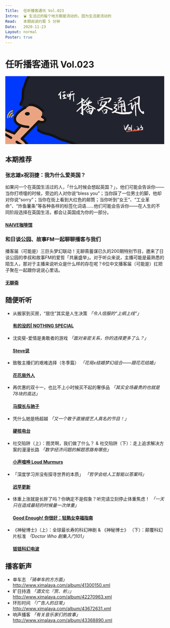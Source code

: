 ```yaml
---
Title:  任听播客通讯 Vol.023
Intro:  ⛲️ 生活过的每个地方都是流动的，因为生活是流动的
Read:   本期阅读约需 5 分钟
Date:   2020-11-23
Layout: normal
Poster: true
---
```


# 任听播客通讯 Vol.023
![](./img/vol_023_small.png)


## 本期推荐

### 张志雄x祝羽捷：我为什么爱英国？
如果问一个在英国生活过的人，「什么时候会想起英国？」，他们可能会告诉你——当你打喷嚏的时候，旁边的人对你说“bless you”；当你踩了一位男士的脚，他却对你说“sorry”；当你在街上看到大红色的邮筒；当你听到“女王”、“工业革命”、“炸鱼薯条”等各种各样的标签化词语……他们可能会告诉你——在人生的不同阶段选择在英国生活，都会让英国成为你的一部分。
#### [NAIVE咖啡馆](https://api.vistopia.com.cn/rss/program/156.xml)

### 和日谈公园、故事FM一起聊聊播客与我们
播客届（可能是）三巨头梦幻联动！无聊斋蓄谋已久的200期特别节目，邀来了日谈公园的李叔和故事FM的爱哲「共襄盛举」。对于听众来说，主播可能是最熟悉的陌生人，那对于主播来说听众是什么样的存在呢？6位中文播客届（可能是）扛把子聚在一起跟你说说心里话。
#### [无聊斋](http://www.ximalaya.com/album/14302859.xml)


## 随便听听

* 从搬家到买房，“居住”其实是人生决策 _「令人信服的“上纲上线”」_
  #### [有的没的| NOTHING SPECIAL](http://www.ximalaya.com/album/41257517.xml)
* 沈奕斐-爱情是勇敢者的游戏 _「面对亲密关系，你的选择更多了么？」_
  #### [Steve说](https://feeds.fireside.fm/steve/rss)
* 致敬主播们的艰难选择（冬季篇）  _「花局x结婚梦幻组合——跟花花结婚」_
  #### [花花局外人](http://rss.lizhi.fm/rss/27718104.xml)
* 再优惠的双十一，也比不上小时候买不起的奢侈品 _「其实全场最贵的也就是78块的高达」_
  #### [马探长与驰子](http://www.ximalaya.com/album/41182015.xml)
* 凭什么她是杨超越 _「又一个敢于直接提艺人真名的节目！」_
  #### [硬核电台](http://www.ximalaya.com/album/5618761.xml)
* 社交陷阱（上）：图灵啊，我们做了什么？ & 社交陷阱（下）：走上追求解决方案的漫漫长路 _「数字经济问题的解题思路有哪些」_
  #### [小声喧哗 Loud Murmurs](https://loudmurmursfm.com/episodes/feed.xml)
* 「深度学习并没有探寻世界的本质」 _「哲学会给人工智能以答案吗」_
  #### [迟早更新](https://podcast.weareones.com/rss)
* 体重上涨就是长胖了吗？你确定不是假象？听完请立刻停止体重焦虑！ _「一天只在造成最轻的时候量一次体重」_
  #### [Good Enough! 你很好：轻熟女幸福指南](http://www.ximalaya.com/album/40669068.xml)
* 《神秘博士》（上）：全球最长寿的科幻神剧 & 《神秘博士》 （下）：颠覆科幻片标准 _「Doctor Who 剧集入门101」_
  #### [铥铥科幻电波](https://s1.proxy.wavpub.com/diudiusci-fi.xml)


## 播客新声

* 单车志  _「骑单车的方方面」_  
  http://www.ximalaya.com/album/41300150.xml
* 旷日持酒  _「酒文化『赏、析』」_  
  http://www.ximalaya.com/album/42270963.xml
* 环形时间 _「广告人的日常」_  
  http://www.ximalaya.com/album/43672631.xml
* 响声播客  _「有关音乐家们的故事」_  
  http://www.ximalaya.com/album/43368890.xml
